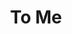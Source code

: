---
pid: CH128
title: To Me
location_transcription: Near Dilworth Park
zipcode: '19120'
outside_phl: 
neighborhood: Logan,Olney
age: '34.5'
age_range: 30-39
instagram: 
image_file_name: CH_128.jpg
proposal_transcription: |-
  I have visited City Hall, //To Me bridge// Awesome! & Free Exercise for my twins!
  (I would like to see //New Love Symbol// New Projects)
  Anything would Do! Stop Hate!
topic: Brotherly Love,Philadelphia,Love
topic_summary: 0, 0, 0
type: Other No Form
keywords_other: 
credit: Marketa Poole
image_labels: 
twitter: 
facebook: 
permalink: "/monuments/ch128/"
layout: item-page
---